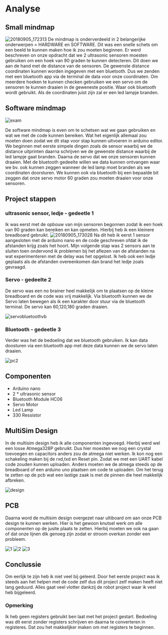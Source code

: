 # Analyse
## Small mindmap
![20180905_172313](https://user-images.githubusercontent.com/26321858/45103638-a6377900-b130-11e8-9125-fdec3194d7f5.jpg)
De mindmap is onderverdeeld in 2 belangerijke onderwerpen = HARDWARE en SOFTWARE.
Dit was een snelle schets om een beeld te kunnen maken hoe ik zou moeten beginnen.
Er werd beschreven on onze opdracht dat we 2 ultrasonic sensoren moesten gebruiken om een hoek van 90 graden te kunnen detecteren.
Dit doen we aan de hand met de distance van de sensoren. De gewenste distance coordinaten kunnen worden ingegeven met een bluetooth.
Dus we zenden met een bluetooth app via de terminal de data voor onze coordinaten.
Om meerdere hoeken te kunnen checken gebruiken we een servo om de sensoren te kunnen draaien in de geweneste positie.
Waar ook bluetooth wordt gebruikt. 
Als de coordinaten juist zijn zal er een led lampje branden.

## Software mindmap
![exam](https://user-images.githubusercontent.com/26321858/45113111-be67c200-b149-11e8-8975-1f6f2a598452.jpg)

De software mindmap is even om te schetsen wat we gaan gebruiken en wat we met de code kunnen bereiken.
Wat het eigenlijk allemaal zou moeten doen zodat we dit stap voor stap kunnen uitvoeren in arduino editor.
We beginnen met eerste simpele dingen zoals de sensor waarbij we de distance uitprinten daarna schrijven we 
de gewenste distance waarbij de led lampje gaat branden. Daarna de servo dat we onze sensoren kunnen draaien.
Met de bluetooth gedeelte willen we data kunnen ontvangen waar we bv. ook kunnen zeggen wanneer de led lamp
moet branden als we coordinaten doorsturen. We kunnen ook via bluetooth bij een bepaalde bit zeggen dat onze
servo motor 60 graden zou moeten draaien voor onze sensoren.

## Project stappen

### ultrasonic sensor, ledje - gedeetle 1
Ik was eerst met de opbouw van mijn sensoren begonnen zodat ik een hoek van 90 graden kan bereiken en kan opmeten.
Hierbij heb ik een kleinere breadboard gebruikt. ![20180905_173028](https://user-images.githubusercontent.com/26321858/45104239-eea36680-b131-11e8-94f2-fcca40009773.jpg)
Na dit heb ik eerst 1 sensor aangesloten met de arduino nano en de code geschreven ofdat ik de afstanden krijg zoals het hoort.
Mijn volgende stap was 2 sensors aan te sluiten toen ondervond ik problemen bij het aflezen van de afstanden na wat experimenteren met de
delay was het opgelost. Ik heb ook een ledje geplaats als de afstanden overeenkomen dan brand het ledje zoals gevraagd.

### Servo - gedeelte 2
 
De servo was een no brainer heel makkelijk om te plaatsen op de kleine breadboard en de code was vrij makkelijk.
Via bluetooth kunnen we de Servo laten bewegen als ik een karakter door stuur via de bluetooth terminal.
De servo kan 60,120,180 graden draaien. 

![servobluetoothvb](https://user-images.githubusercontent.com/26321858/45111386-249e1600-b145-11e8-8334-2d1a68a530d9.PNG)

### Bluetooth - gedeetle 3

Verder was het de bedoeling dat we bluetooth gebruiken. Ik kan data doosturen via een bluetooth app met deze data kunnen we de servo
laten draaien. 


![pc2](https://user-images.githubusercontent.com/26321858/45108301-86a64d80-b13c-11e8-868a-bf59af37aba0.jpg)

## Componenten 
* Arduino nano
* 2 * ultrasonic sensor 
* Bluetooth Module HC06
* Servo Motor
* Led Lamp
* 330 Ressistor

## MultiSim Design
In de multisim design heb ik alle componenten ingevoegd. Hierbij werd wel een losse Atmega328P gebruikt.
Dus hier moesten we nog een crystal toevoegen en capacitors anders zou de atmega niet werken.
Ik kon nog een schakeling maken bij de rxd,txd en Reset pin. Zodat we met een UART kabel code zouden kunnen uploaden.
Anders moeten we de atmega steeds op de breadboard of een arduino uno plaatsen om code te uploaden.
Om het terug te zetten op de pcb wat een lastige zaak is met de pinnen die heel makkelijk afbreken.

![design](https://user-images.githubusercontent.com/26321858/45111075-4fd43580-b144-11e8-8147-84429657003e.PNG)
## PCB
Daarna word de multisim design overgezet naar ultiboard om aan onze PCB design te kunnen werken.
Hier is het gewoon knutsel werk om alle componenten op de jusite plaats te zetten. Hierbij moeten we ook na 
gaan of dat onze lijnen dik genoeg zijn zodat er stroom overkan zonder een probleem.

![1](https://user-images.githubusercontent.com/26321858/45111088-5a8eca80-b144-11e8-9f29-d4825409f601.PNG)
![2](https://user-images.githubusercontent.com/26321858/45111103-6084ab80-b144-11e8-98d1-e820ec8a1d83.PNG)
![3](https://user-images.githubusercontent.com/26321858/45111112-65495f80-b144-11e8-9a11-b20f78efa833.PNG)

## Conclussie

Om eerlijk te zijn heb ik niet veel bij geleerd. Door het eerste project was ik steeds aan het helpen met de code
zelf dus dit project zelf maken heeft niet lang geduurd. Alles gaat veel vlotter dankzij de robot project waar ik veel
heb bijgeleerd. 

### Opmerking

Ik heb geen registers gebruikt ben laat met het project gestart. Bedoeling was dit eerst zonder registers schrijven en daarna te 
converteren in registeres. Dat zou het makkelijker maken om met registers te beginnen.
